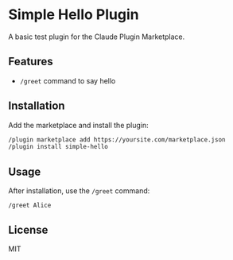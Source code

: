# Simple Hello Plugin

A basic test plugin for the Claude Plugin Marketplace.

## Features

- `/greet` command to say hello

## Installation

Add the marketplace and install the plugin:

```bash
/plugin marketplace add https://yoursite.com/marketplace.json
/plugin install simple-hello
```

## Usage

After installation, use the `/greet` command:

```
/greet Alice
```

## License

MIT

